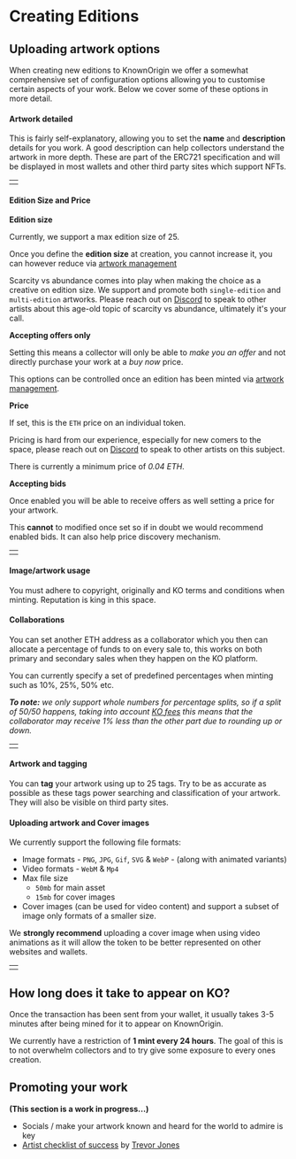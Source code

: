 # Creating Editions

## Uploading artwork options

When creating new editions to KnownOrigin we offer a somewhat comprehensive set of configuration options 
allowing you to customise certain aspects of your work. Below we cover some of these options in more detail. 

#### Artwork detailed

This is fairly self-explanatory, allowing you to set the **name** and **description** details for you work. 
A good description can help collectors understand the artwork in more depth. 
These are part of the ERC721 specification and will be displayed in most wallets and other third party sites which support NFTs.

<table><tr><td>
<img :src="$withBase('/creating-editions/artwork-details.png')">
</td></tr></table>

#### Edition Size and Price  

**Edition size**

Currently, we support a max edition size of 25.

Once you define the **edition size** at creation, you cannot increase it, you can however 
reduce via [artwork management](./artwork-management.md)   

Scarcity vs abundance comes into play when making the choice as a creative on edition size.
We support and promote both `single-edition` and `multi-edition` artworks. 
Please reach out on [Discord](https://discord.gg/2whPWbq) to speak to other artists about this age-old topic of 
scarcity vs abundance, ultimately it's your call. 

**Accepting offers only**

Setting this means a collector will only be able to _make you an offer_ and not directly purchase your work at a _buy now_ price.

This options can be controlled once an edition has been minted via [artwork management](./artwork-management.md).

**Price**

If set, this is the `ETH` price on an individual token.

Pricing is hard from our experience, especially for new comers to the space, please reach out on 
[Discord](https://discord.gg/2whPWbq) to speak to other artists on this subject. 

There is currently a minimum price of _0.04 ETH_.

**Accepting bids**

Once enabled you will be able to receive offers as well setting a price for your artwork.

This **cannot** to modified once set so if in doubt we would recommend enabled bids. It can also help price discovery mechanism.

<table><tr><td>
<img :src="$withBase('/creating-editions/edition-size-and-price.png')">
</td></tr></table>

#### Image/artwork usage

You must adhere to copyright, originally and KO terms and conditions when minting. Reputation is king in this space.

#### Collaborations

You can set another ETH address as a collaborator which you then can allocate a percentage of funds to on every sale to,
 this works on both primary and secondary sales when they happen on the KO platform.

You can currently specify a set of predefined percentages when minting such as 10%, 25%, 50% etc.

_**To note:** we only support whole numbers for percentage splits, so if a split of 50/50 happens, taking into account 
[KO fees](./fee-strucutre.md) this means that the collaborator may receive 1% less than the other part due to rounding up or down._

<table><tr><td>
<img :src="$withBase('/creating-editions/collaborators.png')">
</td></tr></table>

#### Artwork and tagging

You can **tag** your artwork using up to 25 tags. Try to be as accurate as possible as these tags power searching 
and classification of your artwork. They will also be visible on third party sites.
 
#### Uploading artwork and Cover images

We currently support the following file formats:

* Image formats - `PNG`, `JPG`, `Gif`, `SVG` & `WebP` - (along with animated variants)
* Video formats - `WebM` & `Mp4`
* Max file size
    - `50mb` for main asset
    - `15mb` for cover images
* Cover images (can be used for video content) and support a subset of image only formats of a smaller size. 

We **strongly recommend** uploading a cover image when using video animations as it will allow the token to be better 
represented on other websites and wallets.

<table><tr><td>
<img :src="$withBase('/creating-editions/upload-artwork.png')">
</td></tr></table>

## How long does it take to appear on KO?

Once the transaction has been sent from your wallet, it usually takes 3-5 minutes after being mined for it to 
appear on KnownOrigin. 

We currently have a restriction of **1 mint every 24 hours**. The goal of this is to not overwhelm collectors and to try
 give some exposure to every ones creation.

## Promoting your work

**(This section is a work in progress...)**

* Socials / make your artwork known and heard for the world to admire is key
* [Artist checklist of success](https://www.trevorjonesart.com/blog/artist-checklist-for-success)  by [Trevor Jones](https://knownorigin.io/trevor-jones)
